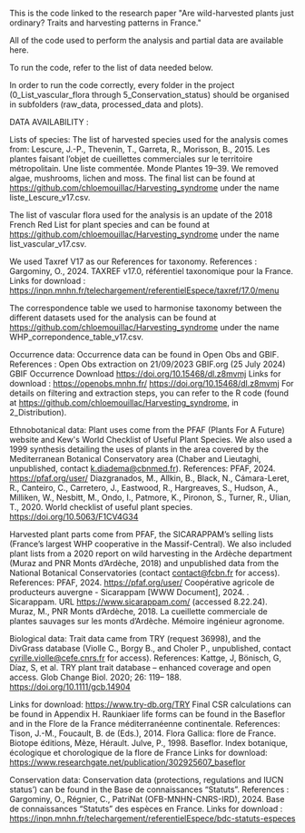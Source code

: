 This is the code linked to the research paper "Are wild-harvested plants just ordinary? Traits and harvesting patterns in France."

All of the code used to perform the analysis and partial data are available here.

To run the code, refer to the list of data needed below.

In order to run the code correctly, every folder in the project (0_List_vascular_flora through 5_Conservation_status) should be organised in subfolders (raw_data, processed_data and plots).

DATA AVAILABILITY :

Lists of species:
The list of harvested species used for the analysis comes from:
Lescure, J.-P., Thevenin, T., Garreta, R., Morisson, B., 2015. Les plantes faisant l’objet de cueillettes commerciales sur le territoire métropolitain. Une liste commentée. Monde Plantes 19–39.
We removed algae, mushrooms, lichen and moss. The final list can be found at https://github.com/chloemouillac/Harvesting_syndrome under the name liste_Lescure_v17.csv.

The list of vascular flora used for the analysis is an update of the 2018 French Red List for plant species and can be found at https://github.com/chloemouillac/Harvesting_syndrome under the name list_vascular_v17.csv.

We used Taxref V17 as our References for taxonomy.
References : 
Gargominy, O., 2024. TAXREF v17.0, référentiel taxonomique pour la France.
Links for download : 
https://inpn.mnhn.fr/telechargement/referentielEspece/taxref/17.0/menu

The correspondence table we used to harmonise taxonomy between the different datasets used for the analysis can be found at  https://github.com/chloemouillac/Harvesting_syndrome under the name WHP_correpondence_table_v17.csv.


Occurrence data:
Occurrence data can be found in Open Obs and GBIF.
References :
Open Obs extraction on 21/09/2023
GBIF.org (25 July 2024) GBIF Occurrence Download https://doi.org/10.15468/dl.z8mvmj
Links for download : 
https://openobs.mnhn.fr/
https://doi.org/10.15468/dl.z8mvmj
For details on filtering and extraction steps, you can refer to the R code (found at https://github.com/chloemouillac/Harvesting_syndrome, in 2_Distribution).


Ethnobotanical data:
Plant uses come from the PFAF (Plants For A Future) website and Kew's World Checklist of Useful Plant Species. We also used a 1999 synthesis detailing the uses of plants in the area covered by the Mediterranean Botanical Conservatory area (Chaber and Lieutaghi, unpublished, contact k.diadema@cbnmed.fr).
References: 
PFAF, 2024. https://pfaf.org/user/ 
Diazgranados, M., Allkin, B., Black, N., Cámara-Leret, R., Canteiro, C., Carretero, J., Eastwood, R., Hargreaves, S., Hudson, A., Milliken, W., Nesbitt, M., Ondo, I., Patmore, K., Pironon, S., Turner, R., Ulian, T., 2020. World checklist of useful plant species. https://doi.org/10.5063/F1CV4G34


Harvested plant parts come from PFAF, the SICARAPPAM’s selling lists (France’s largest WHP cooperative in the Massif-Central). We also included plant lists from a 2020 report on wild harvesting in the Ardèche department (Muraz and PNR Monts d’Ardèche, 2018) and unpublished data from the National Botanical Conservatories (contact contact@fcbn.fr for access).
References: 
PFAF, 2024. https://pfaf.org/user/ 
Coopérative agricole de producteurs auvergne - Sicarappam [WWW Document], 2024. . Sicarappam. URL https://www.sicarappam.com/ (accessed 8.22.24).
Muraz, M., PNR Monts d’Ardèche, 2018. La cueillette commerciale de plantes sauvages sur les monts d’Ardèche. Mémoire ingénieur agronome.


Biological data:
Trait data came from TRY (request 36998), and the DivGrass database (Violle C., Borgy B., and Choler P., unpublished, contact cyrille.violle@cefe.cnrs.fr for access).
References: 
Kattge, J, Bönisch, G, Díaz, S, et al. TRY plant trait database – enhanced coverage and open access. Glob Change Biol. 2020; 26: 119– 188. https://doi.org/10.1111/gcb.14904


Links for download: 
https://www.try-db.org/TRY
Final CSR calculations can be found in Appendix H.
Raunkiaer life forms can be found in the Baseflor and in the Flore de la France méditerranéenne continentale.
References: 
Tison, J.-M., Foucault, B. de (Eds.), 2014. Flora Gallica: flore de France. Biotope éditions, Mèze, Hérault.
Julve, P., 1998. Baseflor. Index botanique, écologique et chorologique de la flore de France
Links for download: 
https://www.researchgate.net/publication/302925607_baseflor


Conservation data:
Conservation data (protections, regulations and IUCN status’) can be found in the Base de connaissances “Statuts”.
References : 
Gargominy, O., Régnier, C., PatriNat (OFB-MNHN-CNRS-IRD), 2024. Base de connaissances “Statuts” des espèces en France.
Links for download :
https://inpn.mnhn.fr/telechargement/referentielEspece/bdc-statuts-especes
